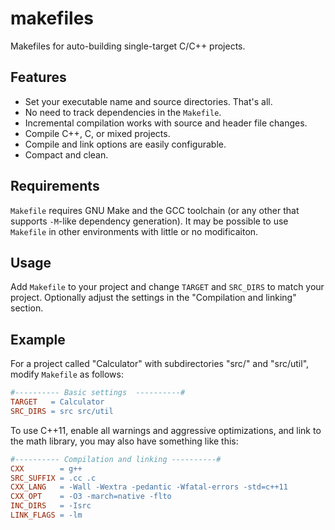 makefiles
=========

Makefiles for auto-building single-target C/C++ projects.

Features
--------

- Set your executable name and source directories. That's all.
- No need to track dependencies in the `Makefile`.
- Incremental compilation works with source and header file changes.
- Compile C++, C, or mixed projects.
- Compile and link options are easily configurable.
- Compact and clean.

Requirements
------------

`Makefile` requires GNU Make and the GCC toolchain (or any other that
supports `-M`-like dependency generation). It may be possible to use
`Makefile` in other environments with little or no modificaiton.

Usage
-----

Add `Makefile` to your project and change `TARGET` and `SRC_DIRS` to
match your project. Optionally adjust the settings in the "Compilation
and linking" section.


Example
-------

For a project called "Calculator" with subdirectories "src/" and "src/util",
modify `Makefile` as follows:

``` Makefile
#---------- Basic settings  ----------#
TARGET   = Calculator
SRC_DIRS = src src/util
```

To use C++11, enable all warnings and aggressive optimizations, and link
to the math library, you may also have something like this:

``` Makefile
#---------- Compilation and linking ----------#
CXX        = g++
SRC_SUFFIX = .cc .c
CXX_LANG   = -Wall -Wextra -pedantic -Wfatal-errors -std=c++11
CXX_OPT    = -O3 -march=native -flto
INC_DIRS   = -Isrc
LINK_FLAGS = -lm
```
